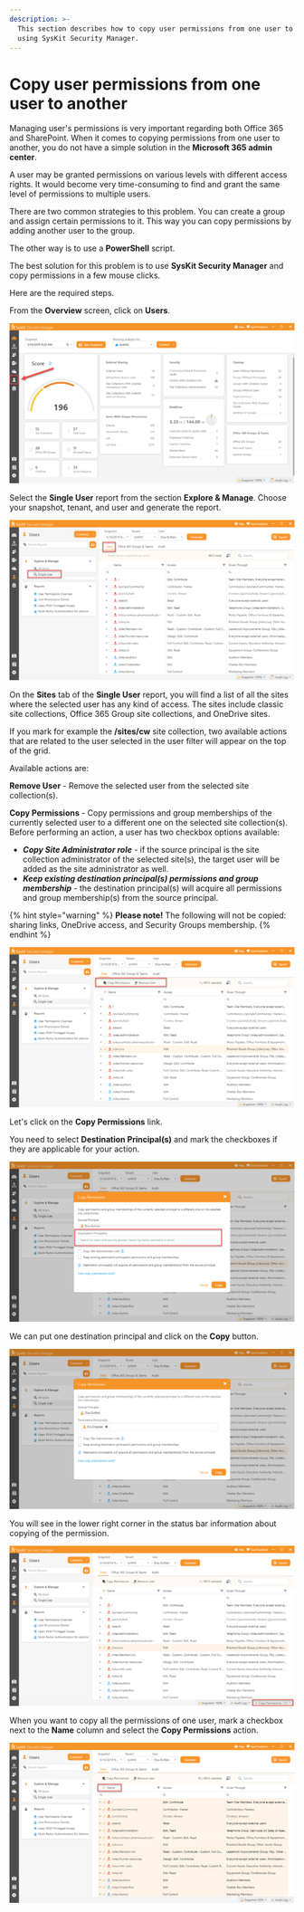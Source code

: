 ```yaml
---
description: >-
  This section describes how to copy user permissions from one user to another
  using SysKit Security Manager.
---
```


# Copy user permissions from one user to another

Managing user's permissions is very important regarding both Office 365 and SharePoint. When it comes to copying permissions from one user to another, you do not have a simple solution in the **Microsoft 365 admin center**.

A user may be granted permissions on various levels with different access rights. It would become very time-consuming to find and grant the same level of permissions to multiple users.

There are two common strategies to this problem. You can create a group and assign certain permissions to it. This way you can copy permissions by adding another user to the group.

The other way is to use a **PowerShell** script.

The best solution for this problem is to use **SysKit Security Manager** and copy permissions in a few mouse clicks.

Here are the required steps.

From the **Overview** screen, click on **Users**.

![](../.gitbook/assets/how-to-copy-user-permissions-from-one-user-to-another_ssm_01.png)

Select the **Single User** report from the section **Explore & Manage**. Choose your snapshot, tenant, and user and generate the report.

![](../.gitbook/assets/how-to-copy-user-permissions-from-one-user-to-another_ssm_02.png)

On the **Sites** tab of the **Single User** report, you will find a list of all the sites where the selected user has any kind of access. The sites include classic site collections, Office 365 Group site collections, and OneDrive sites.

If you mark for example the **/sites/cw** site collection, two available actions that are related to the user selected in the user filter will appear on the top of the grid.

Available actions are:

**Remove User** - Remove the selected user from the selected site collection\(s\).

**Copy Permissions** - Copy permissions and group memberships of the currently selected user to a different one on the selected site collection\(s\). Before performing an action, a user has two checkbox options available:

* _**Copy Site Administrator role**_ - if the source principal is the site collection administrator of the selected site\(s\), the target user will be added as the site administrator as well. 
* _**Keep existing destination principal\(s\) permissions and group membership**_ - the destination principal\(s\) will acquire all permissions and group membership\(s\) from the source principal. 

{% hint style="warning" %}
**Please note!** The following will not be copied: sharing links, OneDrive access, and Security Groups membership.
{% endhint %}

![](../.gitbook/assets/how-to-copy-user-permissions-from-one-user-to-another_ssm_03.png)

Let's click on the **Copy Permissions** link.

You need to select **Destination Principal\(s\)** and mark the checkboxes if they are applicable for your action.

![](../.gitbook/assets/how-to-copy-user-permissions-from-one-user-to-another_ssm_04.png)

We can put one destination principal and click on the **Copy** button.

![](../.gitbook/assets/how-to-copy-user-permissions-from-one-user-to-another_ssm_05.png)

You will see in the lower right corner in the status bar information about copying of the permission.

![](../.gitbook/assets/how-to-copy-user-permissions-from-one-user-to-another_ssm_06.png)

When you want to copy all the permissions of one user, mark a checkbox next to the **Name** column and select the **Copy Permissions** action.

![](../.gitbook/assets/how-to-copy-user-permissions-from-one-user-to-another_ssm_07.png)

